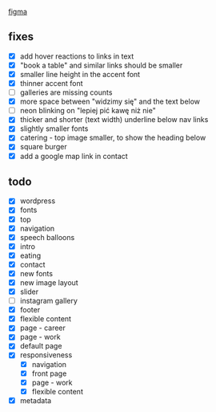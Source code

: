 [figma](https://www.figma.com/design/V2BtyVVcHKgG5A9MEF1IwP/wesola?node-id=0-1&t=aSbirau5emNwTmAZ-0)

## fixes
- [x] add hover reactions to links in text
- [x] "book a table" and similar links should be smaller
- [x] smaller line height in the accent font
- [x] thinner accent font
- [ ] galleries are missing counts
- [x] more space between "widzimy się" and the text below
- [ ] neon blinking on "lepiej pić kawę niż nie"
- [x] thicker and shorter (text width) underline below nav links
- [x] slightly smaller fonts
- [x] catering - top image smaller, to show the heading below
- [x] square burger
- [x] add a google map link in contact

## todo
- [x] wordpress
- [x] fonts
- [x] top
- [x] navigation
- [x] speech balloons
- [x] intro
- [x] eating
- [x] contact
- [x] new fonts
- [x] new image layout
- [x] slider
- [ ] instagram gallery
- [x] footer
- [x] flexible content
- [x] page - career
- [x] page - work
- [x] default page
- [x] responsiveness
  - [x] navigation
  - [x] front page
  - [x] page - work
  - [x] flexible content
- [x] metadata
